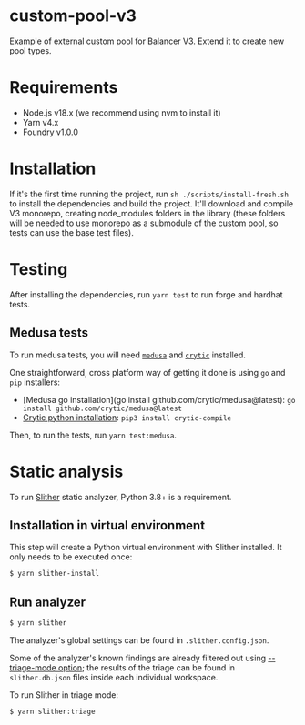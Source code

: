# custom-pool-v3

Example of external custom pool for Balancer V3. Extend it to create new pool types.

# Requirements

- Node.js v18.x (we recommend using nvm to install it)
- Yarn v4.x
- Foundry v1.0.0

# Installation

If it's the first time running the project, run `sh ./scripts/install-fresh.sh` to install the dependencies and build the project. It'll download and compile V3 monorepo, creating node_modules folders in the library (these folders will be needed to use monorepo as a submodule of the custom pool, so tests can use the base test files).

# Testing

After installing the dependencies, run `yarn test` to run forge and hardhat tests.

## Medusa tests

To run medusa tests, you will need [`medusa`](https://github.com/crytic/medusa/tree/master) and [`crytic`](https://github.com/crytic/crytic-compile) installed.

One straightforward, cross platform way of getting it done is using `go` and `pip` installers:
- [Medusa go installation](go install github.com/crytic/medusa@latest): `go install github.com/crytic/medusa@latest`
- [Crytic python installation](https://github.com/crytic/crytic-compile): `pip3 install crytic-compile`

Then, to run the tests, run `yarn test:medusa`.

# Static analysis

To run [Slither](https://github.com/crytic/slither) static analyzer, Python 3.8+ is a requirement.

## Installation in virtual environment

This step will create a Python virtual environment with Slither installed. It only needs to be executed once:

```bash
$ yarn slither-install
```

## Run analyzer

```bash
$ yarn slither
```

The analyzer's global settings can be found in `.slither.config.json`.

Some of the analyzer's known findings are already filtered out using [--triage-mode option](https://github.com/crytic/slither/wiki/Usage#triage-mode); the results of the triage can be found in `slither.db.json` files inside each individual workspace.

To run Slither in triage mode:

```bash
$ yarn slither:triage
```

